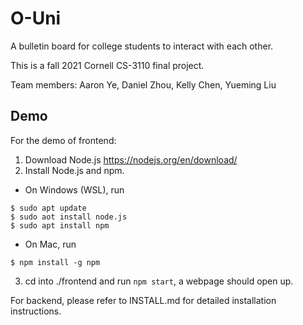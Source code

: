 # O-Uni
A bulletin board for college students to interact with each other. 

This is a fall 2021 Cornell CS-3110 final project.

Team members: Aaron Ye, Daniel Zhou, Kelly Chen, Yueming Liu

## Demo
For the demo of frontend: 

1. Download Node.js https://nodejs.org/en/download/
2. Install Node.js and npm. 
- On Windows (WSL), run 

```
$ sudo apt update
$ sudo aot install node.js
$ sudo apt install npm
```
- On Mac, run
```
$ npm install -g npm
```

3. cd into ./frontend and run `npm start`, a webpage should open up. 

For backend, please refer to INSTALL.md for detailed installation instructions. 
